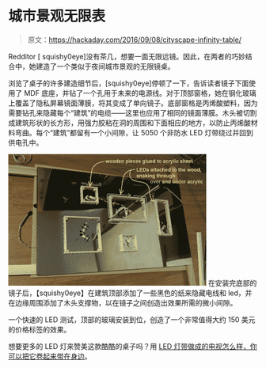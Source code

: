 # 城市景观无限表

> 原文：<https://hackaday.com/2016/09/08/cityscape-infinity-table/>

Redditor [ squishy0eye]没有茶几，想要一面无限远镜。因此，在两者的巧妙结合中，她建造了一个类似于夜间城市景观的无限镜桌。

浏览了桌子的许多建造细节后，[squishy0eye]停顿了一下，告诉读者镜子下面使用了 MDF 底座，并钻了一个孔用于未来的电源线。对于顶部窗格，她在钢化玻璃上覆盖了隐私屏幕镜面薄膜，将其变成了单向镜子。底部窗格是丙烯酸塑料，因为需要钻孔来隐藏每个“建筑”的电缆——这里也应用了相同的镜面薄膜。木头被切割成建筑形状的长方形，用强力胶粘在洞的周围和下面相应的地方，以防止丙烯酸材料弯曲。每个“建筑”都留有一个小间隙，让 5050 个非防水 LED 灯带绕过并回到供电孔中。

[![Showing LED Strip placement](img/4c17fb2a051a251da42d8bd87953ea70.png)](https://hackaday.com/wp-content/uploads/2016/08/showing-led-strip-placement.jpg) 在安装完底部的镜子后，【squishy0eye】在建筑顶部添加了一些黑色的纸来隐藏电线和 led，并在边缘周围添加了木头支撑物，以在镜子之间创造出效果所需的微小间隙。

一个快速的 LED 测试，顶部的玻璃安装到位，创造了一个非常值得大约 150 美元的价格标签的效果。

想要更多的 LED 灯来赞美这款酷酷的桌子吗？用 [LED 灯带做成的电视怎么样，你可以把它卷起来带在身边](http://hackaday.com/2016/03/25/massive-flexible-led-strip-display-has-too-many-pixels/)。